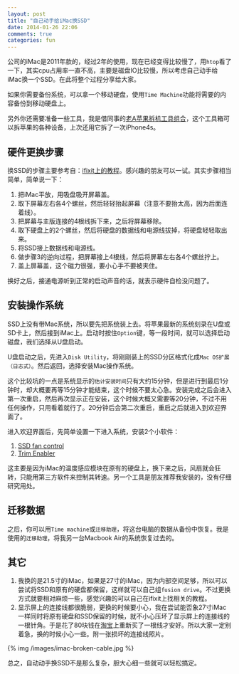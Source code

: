 ```yaml
---
layout: post
title: "自己动手给iMac换SSD"
date: 2014-01-26 22:06
comments: true
categories: fun
---
```


公司的iMac是2011年款的，经过2年的使用，现在已经变得比较慢了，用`htop`看了一下，其实cpu占用率一直不高，主要是磁盘IO比较慢，所以考虑自己动手给iMac换一个SSD。在此将整个过程分享给大家。

<!-- more -->

如果你需要备份系统，可以拿一个移动硬盘，使用`Time Machine`功能将需要的内容备份到移动硬盘上。

另外你还需要准备一些工具，我是借同事的[老A苹果拆机工具组合](http://www.amazon.cn/%E5%8F%B0%E6%B9%BE%E8%80%81A-38%E5%90%881%E6%89%8B%E6%9C%BA%E7%AC%94%E8%AE%B0%E6%9C%AC%E7%BB%B4%E4%BF%AE%E7%B2%BE%E5%AF%86%E8%9E%BA%E4%B8%9D%E5%88%80%E5%A5%97%E8%A3%85-%E8%8B%B9%E6%9E%9C%E6%8B%86%E6%9C%BA%E5%B7%A5%E5%85%B7%E7%BB%84%E5%90%88-LA613138/dp/B00E7ICEXM/ref=sr_1_2?ie=UTF8&qid=1390717853&sr=8-2&keywords=%E8%80%81A)，这个工具箱可以拆苹果的各种设备，上次还用它拆了一次iPhone4s。

## 硬件更换步骤

换SSD的步骤主要参考自：[ifixit上的教程](http://www.ifixit.com/Guide/iMac+Intel+21.5-Inch+EMC+2428+Hard+Drive+Replacement/5954)。感兴趣的朋友可以一试。其实步骤相当简单，简单说一下：

 1. 把iMac平放，用吸盘吸开屏幕盖。
 2. 取下屏幕左右各4个螺丝，然后轻轻抬起屏幕（注意不要抬太高，因为后面连着线）。
 3. 把屏幕与主版连接的4根线拆下来，之后将屏幕移除。
 4. 取下硬盘上的2个螺丝，然后将硬盘的数据线和电源线拔掉，将硬盘轻轻取出来。
 5. 将SSD接上数据线和电源线。
 6. 做步骤3的逆向过程，把屏幕接上4根线，然后将屏幕左右各4个螺丝拧上。
 7. 盖上屏幕盖，这个磁力很强，要小心手不要被夹住。
 
换好之后，接通电源听到正常的启动声音的话，就表示硬件自检没问题了。 

## 安装操作系统

SSD上没有带Mac系统，所以要先把系统装上去。将苹果最新的系统刻录在U盘或SD卡上，然后接到iMac上。启动时按住`Option`键，等一段时间，就可以选择启动磁盘，我们选择从U盘启动。
 
U盘启动之后，先进入`Disk Utility`，将刚刚装上的SSD分区格式化成`Mac OS扩展（日志式）`。然后返回，选择安装Mac操作系统。

这个比较坑的一点是系统显示的`估计安装时间`只有大约15分钟，但是进行到最后1分钟时，却大概要再等15分钟才能结束，这个时候不要太心急。安装完成之后会进入第一次重启，然后再次显示正在安装，这个时候大概又需要等20分钟，不过不用任何操作，只用看着就行了。20分钟后会第二次重启，重启之后就进入到欢迎界面了。

进入欢迎界面后，先简单设置一下进入系统，安装2个小软件：

 1. [SSD fan control](http://exirion.net/ssdfanctrl/)
 2. [Trim Enabler](http://www.groths.org/software/trimenabler/)

这主要是因为iMac的温度感应模块在原有的硬盘上，换下来之后，风扇就会狂转，只能用第三方软件来控制其转速。另一个工具是朋友推荐我安装的，没有仔细研究用处。

## 迁移数据

之后，你可以用`Time machine`或`迁移助理`，将这台电脑的数据从备份中恢复。我是使用的`迁移助理`，将我另一台Macbook Air的系统恢复过去的。

## 其它

 1. 我换的是21.5寸的iMac，如果是27寸的iMac，因为内部空间足够，所以可以尝试将SSD和原有的硬盘都保留，这样就可以自己组`fusion drive`。不过更换方式就要相对麻烦一些，感觉兴趣的可以自己在ifixit上找相关的教程。
 2. 显示屏上的连接线都很脆弱，更换的时候要小心，我在尝试能否象27寸iMac一样同时将原有硬盘和SSD保留的时候，就不小心压坏了显示屏上的连接线的一根针角。于是花了80块钱在[淘宝](http://item.taobao.com/item.htm?id=20038464332)上重新买了一根线才安好。所以大家一定别着急，换的时候小心一些。附一张损坏的连接线照片。
 
{% img /images/imac-broken-cable.jpg %}

总之，自动动手换SSD不是那么复杂，胆大心细一些就可以轻松搞定。


 

